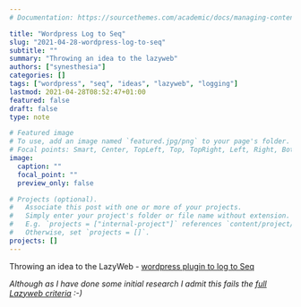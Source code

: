 ```yaml
---
# Documentation: https://sourcethemes.com/academic/docs/managing-content/

title: "Wordpress Log to Seq"
slug: "2021-04-28-wordpress-log-to-seq"
subtitle: ""
summary: "Throwing an idea to the lazyweb"
authors: ["synesthesia"]
categories: []
tags: ["wordpress", "seq", "ideas", "lazyweb", "logging"]
lastmod: 2021-04-28T08:52:47+01:00
featured: false
draft: false
type: note

# Featured image
# To use, add an image named `featured.jpg/png` to your page's folder.
# Focal points: Smart, Center, TopLeft, Top, TopRight, Left, Right, BottomLeft, Bottom, BottomRight.
image:
  caption: ""
  focal_point: ""
  preview_only: false

# Projects (optional).
#   Associate this post with one or more of your projects.
#   Simply enter your project's folder or file name without extension.
#   E.g. `projects = ["internal-project"]` references `content/project/deep-learning/index.md`.
#   Otherwise, set `projects = []`.
projects: []
---
```

Throwing an idea to the LazyWeb - [wordpress plugin to log to Seq](https://garden.synesthesia.co.uk/monolog-wordpress-seq-handler)

_Although as I have done some initial research I admit this fails the [full Lazyweb criteria](https://blog.codinghorror.com/lazyweb-calling/) :-)_
